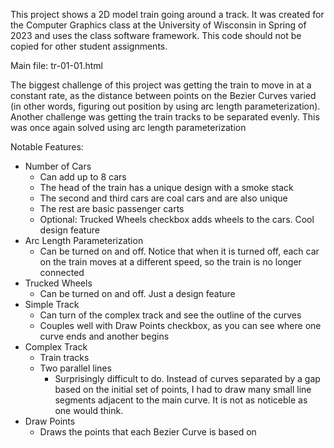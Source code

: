 This project shows a 2D model train going around a track. It was created for the Computer Graphics class at the University of Wisconsin in Spring of 2023 and uses the class software framework. This code should not be copied for other student assignments.

Main file: tr-01-01.html

The biggest challenge of this project was getting the train to move in at a constant rate, as the distance between points on the Bezier Curves varied (in other words, figuring out position by using arc length parameterization).
Another challenge was getting the train tracks to be separated evenly. This was once again solved using arc length parameterization

Notable Features:
- Number of Cars
  - Can add up to 8 cars
  - The head of the train has a unique design with a smoke stack
  - The second and third cars are coal cars and are also unique
  - The rest are basic passenger carts
  - Optional: Trucked Wheels checkbox adds wheels to the cars. Cool design feature
- Arc Length Parameterization
  - Can be turned on and off. Notice that when it is turned off, each car on the train moves at a different speed, so the train is no longer connected
- Trucked Wheels
  - Can be turned on and off. Just a design feature
- Simple Track
  - Can turn of the complex track and see the outline of the curves
  - Couples well with Draw Points checkbox, as you can see where one curve ends and another begins
- Complex Track
  - Train tracks
  - Two parallel lines
    - Surprisingly difficult to do. Instead of curves separated by a gap based on the initial set of points, I had to draw many small line segments adjacent to the main curve. It is not as noticeble as one would think.
- Draw Points
  - Draws the points that each Bezier Curve is based on

